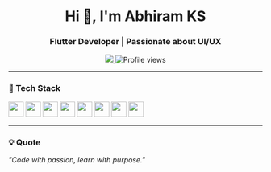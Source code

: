 <!-- Minimalist GitHub Profile README -->

<h1 align="center">Hi 👋, I'm Abhiram KS</h1>
<h3 align="center">Flutter Developer | Passionate about UI/UX</h3>

<p align="center">
  <a href="https://www.linkedin.com/in/abhiram-ks-2972092b0/" target="_blank">
    <img src="https://img.shields.io/badge/LinkedIn-AbhiramKS-blue?style=flat&logo=linkedin" />
  </a>
  <img src="https://komarev.com/ghpvc/?username=abhiram-ks&style=flat&color=blue" alt="Profile views" />
</p>

---

### 🚀 Tech Stack
<p align="left">
  <img src="https://cdn.jsdelivr.net/gh/devicons/devicon/icons/flutter/flutter-original.svg" width="30" />
  <img src="https://cdn.jsdelivr.net/gh/devicons/devicon/icons/dart/dart-original.svg" width="30" />
  <img src="https://cdn.jsdelivr.net/gh/devicons/devicon/icons/firebase/firebase-plain.svg" width="30" />
  <img src="https://cdn.jsdelivr.net/gh/devicons/devicon/icons/android/android-original.svg" width="30" />
  <img src="https://cdn.jsdelivr.net/gh/devicons/devicon/icons/git/git-original.svg" width="30" />
  <img src="https://cdn.jsdelivr.net/gh/devicons/devicon/icons/java/java-original.svg" width="30" />
  <img src="https://cdn.jsdelivr.net/gh/devicons/devicon/icons/c/c-original.svg" width="30" />
  <img src="https://cdn.jsdelivr.net/gh/devicons/devicon/icons/sqlite/sqlite-original.svg" width="30" />
</p>

---

### 💡 Quote
<p><em>"Code with passion, learn with purpose."</em></p>
